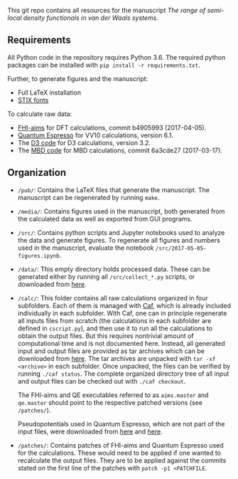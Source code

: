 This git repo contains all resources for the manuscript *The range of semi-local density functionals in van der Waals systems*.

## Requirements

All Python code in the repository requires Python 3.6. The required python packages can be installed with `pip install -r requirements.txt`.

Further, to generate figures and the manuscript:

-   Full LaTeX installation
-   [STIX fonts](http://www.stixfonts.org)

To calculate raw data:

-   [FHI-aims](https://aimsclub.fhi-berlin.mpg.de) for DFT calculations, commit b4905993 (2017-04-05).
-   [Quantum Espresso](http://www.quantum-espresso.org) for VV10 calculations, version 6.1.
-   The [D3 code](http://www.thch.uni-bonn.de/tc/index.php?section=downloads&subsection=getd3) for D3 calculations, version 3.2.
-   The [MBD code](https://github.com/azag0/mbd) for MBD calculations, commit 6a3cde27 (2017-03-17).

## Organization

-   `/pub/`: Contains the LaTeX files that generate the manuscript. The manuscript can be regenerated by running `make`.

- `/media/`: Contains figures used in the manuscript, both generated from the calculated data as well as exported from GUI programs.

- `/src/`: Contains python scripts and Jupyter notebooks used to analyze the data and generate figures. To regenerate all figures and numbers used in the manuscript, evaluate the notebook `/src/2017-05-05-figures.ipynb`.

- `/data/`: This empty directory holds processed data. These can be generated either by running all `/src/collect_*.py` scripts, or downloaded from [here](https://figshare.com/account/articles/5117167).

- `/calc/`: This folder contains all raw calculations organized in four subfolders. Each of them is managed with [Caf](https://github.com/azag0/caf), which is already included individually in each subfolder. With Caf, one can in principle regenerate all inputs files from scratch (the calculations in each subfolder are defined in `cscript.py`), and then use it to run all the calculations to obtain the output files. But this requires nontrivial amount of computational time and is not documented here. Instead, all generated input and output files are provided as tar archives which can be downloaded from [here](https://figshare.com/articles/2017-01-23-all-vdw-sets-3_tar_gz/5117191). The tar archives are unpacked with `tar -xf <archive>` in each subfolder. Once unpacked, the files can be verified by running `./caf status`. The complete organized directory tree of all input and output files can be checked out with `./caf checkout`.

    The FHI-aims and QE executables referred to as `aims.master` and `qe.master` should point to the respective patched versions (see `/patches/`).

    Pseudopotentials used in Quantum Espresso, which are not part of the input files, were downloaded from [here](http://www.quantum-espresso.org/pseudopotentials/) and [here](http://www.quantum-simulation.org/potentials/sg15_oncv/).

- `/patches/`: Contains patches of FHI-aims and Quantum Espresso used for the calculations. These would need to be applied if one wanted to recalculate the output files. They are to be applied against the commits stated on the first line of the patches with `patch -p1 <PATCHFILE`.